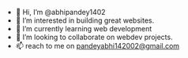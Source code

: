 - 👋 Hi, I’m @abhipandey1402
- 👀 I’m interested in building great websites.
- 🌱 I’m currently learning web development
- 💞️ I’m looking to collaborate on webdev projects.
- 📫 reach to me on pandeyabhi142002@gmail.com

<!---
abhipandey1402/abhipandey1402 is a ✨ special ✨ repository because its `README.md` (this file) appears on your GitHub profile.
You can click the Preview link to take a look at your changes.
--->
